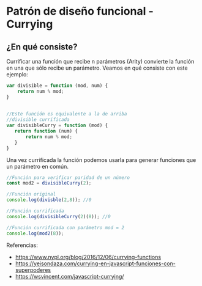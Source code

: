 # Patrón de diseño funcional - Currying
## ¿En qué consiste?
Currificar una función que recibe n parámetros (Arity) convierte la función en una que sólo recibe un parámetro.
Veamos en qué consiste con este ejemplo:

```javascript
var divisible = function (mod, num) {
    return num % mod;
}
 
 
//Este función es equivalente a la de arriba
//divisible currificada
var divisibleCurry = function (mod) {
   return function (num) {
       return num % mod;
   }
} 
```

Una vez currificada la función podemos usarla para generar funciones que un parámetro en común.
```Javascript
//Función para verificar paridad de un número
const mod2 = divisibleCurry(2);

//Función original
console.log(divisble(2,8)); //0

//Función currificada
console.log(divisibleCurry(2)(8)); //0

//Función currificada con parámetro mod = 2
console.log(mod2(8));
```

Referencias:
- https://www.nypl.org/blog/2016/12/06/currying-functions
- https://yeisondaza.com/currying-en-javascript-funciones-con-superpoderes
- https://wsvincent.com/javascript-currying/
